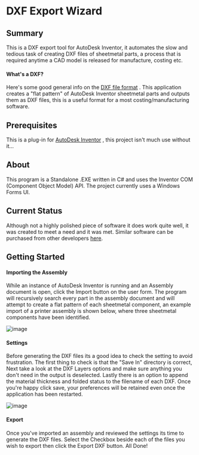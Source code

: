 # DXF Export Wizard

## Summary
This is a DXF export tool for AutoDesk Inventor, it automates the slow and tedious task of creating DXF files of sheetmetal parts, a process that is required anytime a CAD model is released for manufacture, costing etc.

#### What's a DXF?
 Here's some good general info on the <a href="https://en.wikipedia.org/wiki/AutoCAD_DXF">DXF file format</a> . This application creates a "flat pattern" of AutoDesk Inventor sheetmetal parts and outputs them as DXF files, this is a useful format for a most costing/manufacturing software.
 
## Prerequisites
This is a plug-in for <a href="https://www.autodesk.co.uk/products/inventor/overview?plc=INVPROSA&term=1-YEAR&support=ADVANCED&quantity=1">AutoDesk Inventor</a> , this project isn't much use without it...
 
## About
This program is a Standalone .EXE written in C# and uses the Inventor COM (Component Object Model) API. The project currently uses a Windows Forms UI.

## Current Status
Although not a highly polished piece of software it does work quite well, it was created to meet a need and it was met. Similar software can be purchased from other developers <a href="https://apps.autodesk.com/INVNTOR/en/Home/Index">here</a>.

## Getting Started
#### Importing the Assembly
While an instance of AutoDesk Inventor is running and an Assembly document is open, click the Import button on the user form. The program will recursively search every part in the assembly document and will attempt to create a flat pattern of each sheetmetal component, an example import of a printer assembly is shown below, where three sheetmetal components have been identified.

![image](https://github.com/pmccullough060/AutoDesk-Inventor-DXF-Export-Tool/blob/master/DesignValidation/Resources/InitialImport.PNG)

#### Settings
Before generating the DXF files its a good idea to check the setting to avoid frustration. The first thing to check is that the "Save In" directory is correct, Next take a look at the DXF Layers options and make sure anything you don't need in the output is deselected. Lastly there is an option to append the material thickness and folded status to the filename of each DXF. Once you're happy click save, your preferences will be retained even once the application has been restarted.

![image](https://github.com/pmccullough060/AutoDesk-Inventor-DXF-Export-Tool/blob/master/DesignValidation/Resources/Settings.PNG)

#### Export
Once you've imported an assembly and reviewed the settings its time to generate the DXF files. Select the Checkbox beside each of the files you wish to export then click the Export DXF button. All Done!
